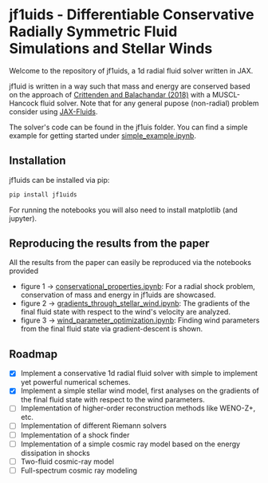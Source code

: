 # jf1uids - Differentiable Conservative Radially Symmetric Fluid Simulations and Stellar Winds

Welcome to the repository of jf1uids, a 1d radial fluid solver written in JAX.

jf1uid is written in a way such that mass and energy are conserved based on the approach of [Crittenden and Balachandar (2018)](https://doi.org/10.1007/s00193-017-0784-y) with a MUSCL-Hancock fluid solver. Note that for any general pupose (non-radial) problem consider using [JAX-Fluids](https://github.com/tumaer/JAXFLUIDS).

The solver's code can be found in the jf1uis folder. You can find a simple example for getting
started under [simple_example.ipynb](simple_example.ipynb).

## Installation
jf1uids can be installed via pip:

```bash
pip install jf1uids
```

For running the notebooks you will also need to install matplotlib (and jupyter).

## Reproducing the results from the paper

All the results from the paper can easily be reproduced via the notebooks provided

- figure 1 &rarr; [conservational_properties.ipynb](notebooks/conservational_properties.ipynb): For a radial shock problem, conservation of mass and energy in jf1uids are showcased.
- figure 2 &rarr; [gradients_through_stellar_wind.ipynb](notebooks/gradiends_through_stellar_wind.ipynb): The gradients of the final fluid state with respect to the wind's velocity are analyzed.
- figure 3 &rarr; [wind_parameter_optimization.ipynb](notebooks/wind_parameter_optimization.ipynb): Finding wind parameters from the final fluid state via
gradient-descent is shown.

## Roadmap

- [x] Implement a conservative 1d radial fluid solver with simple to implement yet powerful numerical schemes.
- [x] Implement a simple stellar wind model, first analyses on the gradients of the final fluid state with respect to the wind parameters.
- [ ] Implementation of higher-order reconstruction methods like WENO-Z+, etc. 
- [ ] Implementation of different Riemann solvers
- [ ] Implementation of a shock finder
- [ ] Implementation of a simple cosmic ray model based on the energy dissipation in shocks
- [ ] Two-fluid cosmic-ray model
- [ ] Full-spectrum cosmic ray modeling